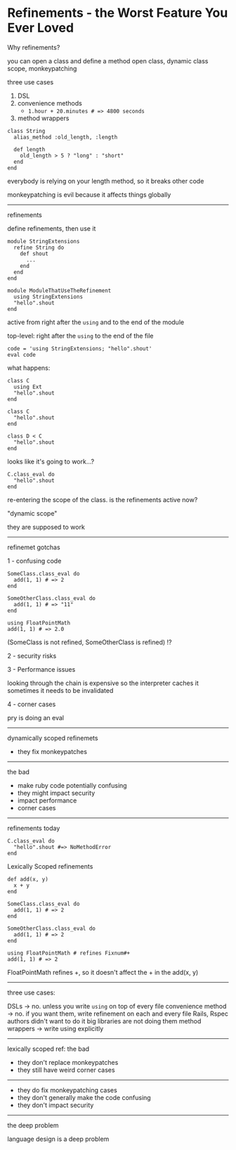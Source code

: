 # Refinements - the Worst Feature You Ever Loved

Why refinements?

you can open a class and define a method
open class, dynamic class scope, monkeypatching

three use cases

1. DSL
2. convenience methods
    - `1.hour + 20.minutes # => 4800 seconds`
3. method wrappers

```
class String
  alias_method :old_length, :length
  
  def length
    old_length > 5 ? "long" : "short"
  end
end
```

everybody is relying on your length method, so it breaks other code

monkeypatching is evil because it affects things globally

---

refinements

define refinements, then use it

```
module StringExtensions
  refine String do
    def shout
      ...
    end
  end
end

module ModuleThatUseTheRefinement
  using StringExtensions
  "hello".shout
end
```

active from right after the `using` and to the end of the module

top-level: right after the `using` to the end of the file

```
code = 'using StringExtensions; "hello".shout'
eval code
```

what happens:

```
class C
  using Ext
  "hello".shout
end

class C
  "hello".shout
end

class D < C
  "hello".shout
end
```

looks like it's going to work...?

```
C.class_eval do
  "hello".shout
end
```

re-entering the scope of the class. is the refinements active now?

"dynamic scope"

they are supposed to work

----

refinemet gotchas

1 - confusing code

```
SomeClass.class_eval do
  add(1, 1) # => 2
end

SomeOtherClass.class_eval do
  add(1, 1) # => "11"
end

using FloatPointMath
add(1, 1) # => 2.0
```
(SomeClass is not refined, SomeOtherClass is refined)
!?

2 - security risks

3 - Performance issues

looking through the chain is expensive
so the interpreter caches it
sometimes it needs to be invalidated

4 - corner cases

pry is doing an eval

----

dynamically scoped refinemets

- they fix monkeypatches

----

the bad

- make ruby code potentially confusing
- they might impact security
- impact performance
- corner cases

----

refinements today

```
C.class_eval do
  "hello".shout #=> NoMethodError
end
```

Lexically Scoped refinements

```
def add(x, y)
  x + y
end

SomeClass.class_eval do
  add(1, 1) # => 2
end

SomeOtherClass.class_eval do
  add(1, 1) # => 2
end

using FloatPointMath # refines Fixnum#+
add(1, 1) # => 2
```

FloatPointMath refines +, so it doesn't affect the + in the add(x, y)

----

three use cases:

DSLs -> no. unless you write `using` on top of every file
convenience method -> no. if you want them, write refinement on each and every file
Rails, Rspec authors didn't want to do it
big libraries are not doing them
method wrappers -> write using explicitly

----

lexically scoped ref: the bad

- they don't replace monkeypatches
- they still have weird corner cases

---

- they do fix monkeypatching cases
- they don't generally make the code confusing
- they don't impact security

---

the deep problem

language design is a deep problem

